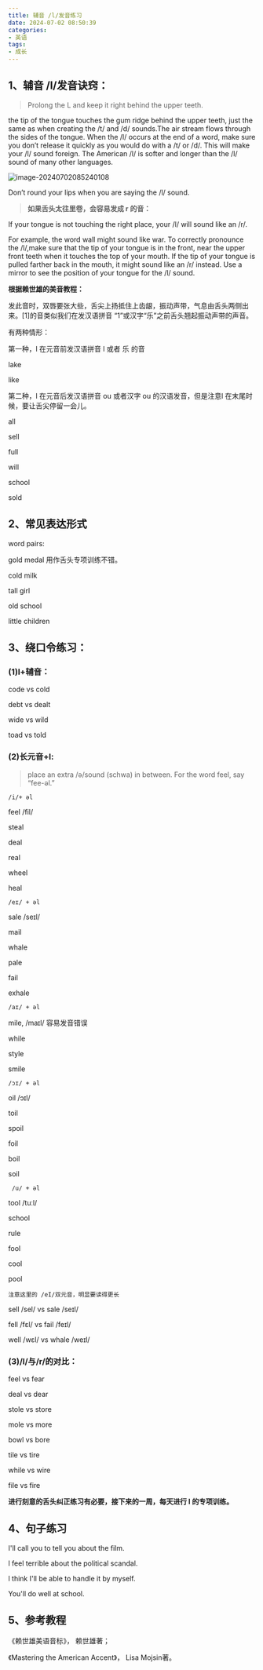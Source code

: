 ```yaml
---
title: 辅音 /l/发音练习
date: 2024-07-02 08:50:39
categories:
- 英语
tags:
- 成长
---
```






## **1、辅音 /l/发音诀窍：**

> Prolong the L and keep it right behind the upper teeth.

the tip of the tongue touches the gum ridge behind the upper teeth, just the same as when creating the /t/ and /d/ sounds.The air stream flows through the sides of the tongue. When the /l/ occurs at the end of a word, make sure you don’t release it quickly as you would do with a /t/ or /d/. This will make your /l/ sound foreign. The American /l/ is softer and longer than the /l/ sound of many other languages.

![image-20240702085240108](https://picbox-1313243162.cos.ap-nanjing.myqcloud.com/image-20240702085240108.png)

Don’t round your lips when you are saying the /l/ sound.  



> **如果舌头太往里卷，会容易发成 r 的音：**

If your tongue is not touching the right place, your /l/ will sound like an /r/.

For example, the word wall might sound like war. To correctly pronounce the /l/,make sure that the tip of your tongue is in the front, near the upper front teeth when it touches the top of your mouth. If the tip of your tongue is pulled farther back in the mouth, it might sound like an /r/ instead. Use a mirror to see the position of your tongue for the /l/ sound.



**根据赖世雄的美音教程：**

发此音时，双唇要张大些，舌尖上扬抵住上齿龈，振动声带，气息由舌头两侧出来。[1]的音类似我们在发汉语拼音 “1”或汉字“乐”之前舌头翘起振动声带的声音。

有两种情形：

第一种，l 在元音前发汉语拼音 l 或者 乐 的音

lake

like

第二种，l 在元音后发汉语拼音 ou 或者汉字 ou 的汉语发音，但是注意l 在末尾时候，要让舌尖停留一会儿。

all

sell

full

will

school

sold



## 2、常见表达形式

word pairs:

gold medal 用作舌头专项训练不错。

cold milk

tall girl

old school

little children



## 3、绕口令练习：

### (1)l+辅音：

code vs cold

debt vs dealt

wide vs wild

toad vs told

### (2)长元音+l:

> place an extra /ə/sound (schwa) in between. For the word feel, say “fee-əl.”

`/i/+ əl`

feel /fil/

steal

deal

real

wheel

heal



`/eɪ/ + əl `

sale /seɪl/

mail

whale

pale

fail

exhale



`/aɪ/ + əl`

mile, /maɪl/ 容易发音错误

while

style

smile



`/ɔɪ/ + əl `

oil /ɔɪl/

toil

spoil

foil

boil

soil



` /u/ + əl`

tool /tuːl/

school

rule

fool

cool

pool



`注意这里的 /eI/双元音，明显要读得更长`

sell /sel/ vs sale /seɪl/

fell /fɛl/ vs fail /feɪl/

well /wɛl/ vs whale /weɪl/



### **(3)/l/与/r/的对比：**

feel vs fear

deal vs dear

stole vs store

mole vs more

bowl vs bore

tile vs tire

while vs wire

file vs fire

**进行刻意的舌头纠正练习有必要，接下来的一周，每天进行 l 的专项训练。**

## 4、句子练习

I'll call you to tell you about the film.

l feel terrible about the political scandal.

l think I'll be able to handle it by myself.

You'll do well at school.

## 5、参考教程

《赖世雄美语音标》， 赖世雄著；

《Mastering the American Accent》， Lisa Mojsin著。
